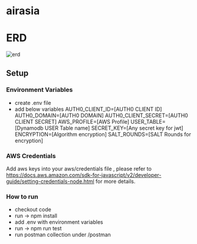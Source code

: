# airasia

# ERD
![erd](https://github.com/jesus-dayo/airasia/blob/master/erd.png?raw=true)


## Setup
### Environment Variables
- create .env file
- add below variables
AUTH0_CLIENT_ID=[AUTH0 CLIENT ID]
AUTH0_DOMAIN=[AUTH0 DOMAIN]
AUTH0_CLIENT_SECRET=[AUTH0 CLIENT SECRET]
AWS_PROFILE=[AWS Profile]
USER_TABLE=[Dynamodb USER Table name]
SECRET_KEY=[Any secret key for jwt]
ENCRYPTION=[Algorithm encryption]
SALT_ROUNDS=[SALT Rounds for encryption]

### AWS Credentials
Add aws keys into your aws/credentials file , please refer to
https://docs.aws.amazon.com/sdk-for-javascript/v2/developer-guide/setting-credentials-node.html
for more details.

### How to run
- checkout code
- run -> npm install
- add .env with environment variables
- run -> npm run test
- run postman collection under /postman
